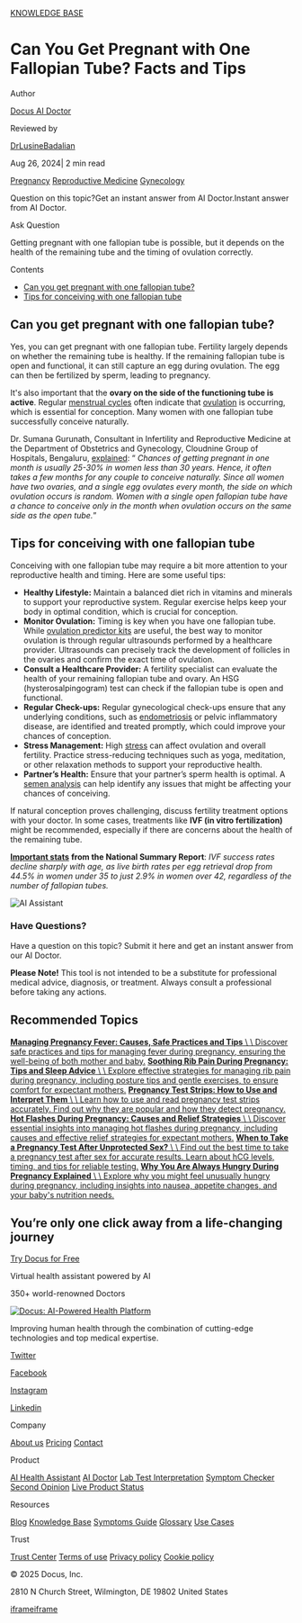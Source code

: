 [KNOWLEDGE BASE](https://docus.ai/knowledge-base)

# Can You Get Pregnant with One Fallopian Tube? Facts and Tips

Author

[Docus AI Doctor](https://docus.ai/ai-doctor)

Reviewed by

[DrLusineBadalian](https://docus.ai/author/dr-lusine-badalian)

Aug 26, 2024\| 2 min read

[Pregnancy](https://docus.ai/tags/pregnancy) [Reproductive Medicine](https://docus.ai/tags/reproductive-medicine) [Gynecology](https://docus.ai/tags/gynecology)

Question on this topic?Get an instant answer from AI Doctor.Instant answer from AI Doctor.

Ask Question

Getting pregnant with one fallopian tube is possible, but it depends on the health of the remaining tube and the timing of ovulation correctly.

Contents

- [Can you get pregnant with one fallopian tube?](https://docus.ai/knowledge-base/get-pregnant-with-one-fallopian-tube#can-you-get-pregnant-with-one-fallopian-tube)
- [Tips for conceiving with one fallopian tube](https://docus.ai/knowledge-base/get-pregnant-with-one-fallopian-tube#tips-for-conceiving-with-one-fallopian-tube)

## Can you get pregnant with one fallopian tube?

Yes, you can get pregnant with one fallopian tube. Fertility largely depends on whether the remaining tube is healthy. If the remaining fallopian tube is open and functional, it can still capture an egg during ovulation. The egg can then be fertilized by sperm, leading to pregnancy.

It's also important that the **ovary on the side of the functioning tube is active**. Regular [menstrual cycles](https://docus.ai/tags/menstruation) often indicate that [ovulation](https://docus.ai/tags/ovulation) is occurring, which is essential for conception. Many women with one fallopian tube successfully conceive naturally.

Dr. Sumana Gurunath, Consultant in Infertility and Reproductive Medicine at the Department of Obstetrics and Gynecology, Cloudnine Group of Hospitals, Bengaluru, [explained](https://www.onlymyhealth.com/how-can-you-get-pregnant-with-one-fallopian-tube-1717417900): “ _Chances of getting pregnant in one month is usually 25-30% in women less than 30 years. Hence, it often takes a few months for any couple to conceive naturally. Since all women have two ovaries, and a single egg ovulates every month, the side on which ovulation occurs is random. Women with a single open fallopian tube have a chance to conceive only in the month when ovulation occurs on the same side as the open tube._”

## Tips for conceiving with one fallopian tube

Conceiving with one fallopian tube may require a bit more attention to your reproductive health and timing. Here are some useful tips:

- **Healthy Lifestyle:** Maintain a balanced diet rich in vitamins and minerals to support your reproductive system. Regular exercise helps keep your body in optimal condition, which is crucial for conception.
- **Monitor Ovulation:** Timing is key when you have one fallopian tube. While [ovulation predictor kits](https://docus.ai/knowledge-base/ovulation-test-strips) are useful, the best way to monitor ovulation is through regular ultrasounds performed by a healthcare provider. Ultrasounds can precisely track the development of follicles in the ovaries and confirm the exact time of ovulation.
- **Consult a Healthcare Provider:** A fertility specialist can evaluate the health of your remaining fallopian tube and ovary. An HSG (hysterosalpingogram) test can check if the fallopian tube is open and functional.
- **Regular Check-ups:** Regular gynecological check-ups ensure that any underlying conditions, such as [endometriosis](https://docus.ai/symptoms-guide/endometriosis-explained) or pelvic inflammatory disease, are identified and treated promptly, which could improve your chances of conception.
- **Stress Management:** High [stress](https://docus.ai/tags/stress) can affect ovulation and overall fertility. Practice stress-reducing techniques such as yoga, meditation, or other relaxation methods to support your reproductive health.
- **Partner’s Health:** Ensure that your partner’s sperm health is optimal. A [semen analysis](https://docus.ai/glossary/lab-test-types/semen-analysis-purpose) can help identify any issues that might be affecting your chances of conceiving.

If natural conception proves challenging, discuss fertility treatment options with your doctor. In some cases, treatments like **IVF (in vitro fertilization)** might be recommended, especially if there are concerns about the health of the remaining tube.

[**Important stats**](https://sartcorsonline.com/CSR/PublicSnapshotReport?ClinicPKID=0&reportingYear=2021) **from the National Summary Report**: _IVF success rates decline sharply with age, as live birth rates per egg retrieval drop from 44.5% in women under 35 to just 2.9% in women over 42, regardless of the number of fallopian tubes._

![AI Assistant](https://docus.ai/images/small-assistant.png)

### Have Questions?

Have a question on this topic? Submit it here and get an instant answer from our AI Doctor.

**Please Note!** This tool is not intended to be a substitute for professional medical advice, diagnosis, or treatment. Always consult a professional before taking any actions.

## Recommended Topics

[**Managing Pregnancy Fever: Causes, Safe Practices and Tips** \\
\\
Discover safe practices and tips for managing fever during pregnancy, ensuring the well-being of both mother and baby.](https://docus.ai/knowledge-base/managing-pregnancy-fever) [**Soothing Rib Pain During Pregnancy: Tips and Sleep Advice** \\
\\
Explore effective strategies for managing rib pain during pregnancy, including posture tips and gentle exercises, to ensure comfort for expectant mothers.](https://docus.ai/knowledge-base/rib-pain-during-pregnancy-tips-and-sleep-advice) [**Pregnancy Test Strips: How to Use and Interpret Them** \\
\\
Learn how to use and read pregnancy test strips accurately. Find out why they are popular and how they detect pregnancy.](https://docus.ai/knowledge-base/pregnancy-test-strips-how-to-use-and-interpret) [**Hot Flashes During Pregnancy: Causes and Relief Strategies** \\
\\
Discover essential insights into managing hot flashes during pregnancy, including causes and effective relief strategies for expectant mothers.](https://docus.ai/knowledge-base/hot-flashes-during-pregnancy-causes-and-relief-strategies) [**When to Take a Pregnancy Test After Unprotected Sex?** \\
\\
Find out the best time to take a pregnancy test after sex for accurate results. Learn about hCG levels, timing, and tips for reliable testing.](https://docus.ai/knowledge-base/pregnancy-test-after-unprotected-sex) [**Why You Are Always Hungry During Pregnancy Explained** \\
\\
Explore why you might feel unusually hungry during pregnancy, including insights into nausea, appetite changes, and your baby's nutrition needs.](https://docus.ai/knowledge-base/hungry-during-pregnancy-explained)

## You’re only one click away from a life-changing journey

[Try Docus for Free](https://my.docus.ai/auth/signup)

Virtual health assistant powered by AI

350+ world-renowned Doctors

[![Docus: AI-Powered Health Platform](https://docus.ai/docus-dark-logo.svg)](https://docus.ai/)

Improving human health through the combination of cutting-edge technologies and top medical expertise.

[Twitter](https://twitter.com/docus_ai)

[Facebook](https://www.facebook.com/docusai)

[Instagram](https://www.instagram.com/docus.ai/)

[Linkedin](https://www.linkedin.com/company/docusai/)

Company

[About us](https://docus.ai/about-us) [Pricing](https://docus.ai/pricing) [Contact](https://docus.ai/contact)

Product

[AI Health Assistant](https://docus.ai/ai-health-assistant) [AI Doctor](https://docus.ai/ai-doctor) [Lab Test Interpretation](https://docus.ai/lab-test-interpretation) [Symptom Checker](https://docus.ai/symptom-checker) [Second Opinion](https://docus.ai/second-opinion) [Live Product Status](https://docus.statuspage.io/)

Resources

[Blog](https://docus.ai/blog) [Knowledge Base](https://docus.ai/knowledge-base) [Symptoms Guide](https://docus.ai/symptoms-guide) [Glossary](https://docus.ai/glossary) [Use Cases](https://docus.ai/use-cases)

Trust

[Trust Center](https://trust.docus.ai/) [Terms of use](https://docus.ai/terms-of-use) [Privacy policy](https://docus.ai/privacy-policy) [Cookie policy](https://docus.ai/cookie-policy)

© 2025 Docus, Inc.

2810 N Church Street, Wilmington, DE 19802 United States

[iframe](https://td.doubleclick.net/td/ga/rul?tid=G-C1NR4HEC74&gacid=1703910159.1741380427&gtm=45je5362v874030715z8849365654za200zb849365654&dma=0&gcs=G1--&gcd=13l3l3R3l5l1&npa=0&pscdl=noapi&aip=1&fledge=1&frm=0&tag_exp=102067808~102482433~102539968~102587591~102640600~102717422~102788824~102791784&z=1388737157)[iframe](https://td.doubleclick.net/td/rul/11076298198?random=1741380426739&cv=11&fst=1741380426739&fmt=3&bg=ffffff&guid=ON&async=1&gtm=45je5362v874030715z8849365654za200zb849365654&gcd=13l3l3R3l5l1&dma=0&tag_exp=102067808~102482433~102539968~102587591~102640600~102717422~102788824~102791784&u_w=1280&u_h=1024&url=https%3A%2F%2Fdocus.ai%2Fknowledge-base%2Fget-pregnant-with-one-fallopian-tube&hn=www.googleadservices.com&frm=0&tiba=Can%20You%20Get%20Pregnant%20with%20One%20Fallopian%20Tube%3F%20Facts%20and%20Tips&npa=0&pscdl=noapi&auid=1559620564.1741380427&uaa=&uab=&uafvl=&uamb=0&uam=&uap=&uapv=&uaw=0&fledge=1&data=event%3Dgtag.config)